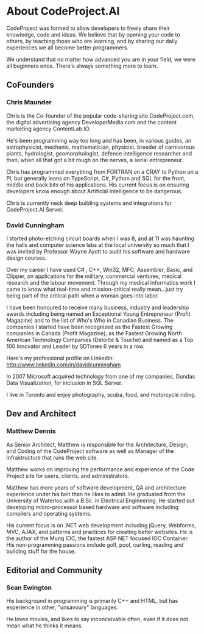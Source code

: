 # About CodeProject.AI

CodeProject was formed to allow developers to freely share their knowledge, code and ideas. We believe that by opening your code to others, by teaching those who are learning, and by sharing our daily experiences we all become better programmers.

We understand that no matter how advanced you are in your field, we were all beginners once. There's always something more to learn.

## CoFounders

### Chris Maunder

Chris is the Co-founder of the popular code-sharing site CodeProject.com, the digital advertising agency DeveloperMedia.com and the content marketing agency ContentLab.IO.

He's been programming way too long and has been, in various guides, an astrophysicist, mechanic, mathematician, physicist, breeder of carnivorous plants, hydrologist, geomorphologist, defence intelligence researcher and then, when all that got a bit rough on the nerves, a serial entrepreneur.

Chris has programmed everything from FORTRAN on a CRAY to Python on a Pi, but generally leans on TypeScript, C#, Python and SQL for the front, middle and back bits of his applications. His current focus is on ensuring developers know enough about Artificial Intelligence to be dangerous.

Chris is currently neck deep building systems and integrations for CodeProject.AI
Server.

### David Cunningham

I started photo-etching circuit boards when I was 8, and at 11 was haunting the halls and computer science labs at the local university so much that I was invited by Professor Wayne Ayott to audit his software and hardware design courses.

Over my career I have used C# , C++, Win32, MFC, Assembler, Basic, and Clipper, on applications for the military, commercial ventures, medical research and the labour movement. Through my medical informatics work I came to know what real-time and mission-critical really mean...just try being part of the critical path when a woman goes into labor.

I have been honoured to receive many business, industry and leadership awards including being named an Exceptional Young Entrepreneur (Profit Magazine) and to the list of Who's Who in Canadian Business. The companies I started have been recognized as the Fastest Growing companies in Canada (Profit Magazine), as the Fastest Growing North American Technology Companies (Deloitte & Touche) and named as a Top 100 Innovator and Leader by SDTimes 6 years in a row.

Here's my professional profile on LinkedIn: http://www.linkedin.com/in/davidcunningham

In 2007 Microsoft acquired technology from one of my companies, Dundas Data Visualization, for inclusion in SQL Server.

I live in Toronto and enjoy photography, scuba, food, and motorcycle riding.

## Dev and Architect

### Matthew Dennis

As Senior Architect, Matthew is responsible for the Architecture, Design, and Coding of the CodeProject software as well as Manager of the Infrastructure that runs the web site.

Matthew works on improving the performance and experience of the Code Project site for users, clients, and administrators.

Matthew has more years of software development, QA and architecture experience under his belt than he likes to admit. He graduated from the University of Waterloo with a B.Sc. in Electrical Engineering. He started out developing micro-processor based hardware and software including compilers and operating systems.

His current focus is on .NET web development including jQuery, Webforms, MVC, AJAX, and patterns and practices for creating better websites.
He is the author of the Munq IOC, the fastest ASP.NET focused IOC Container.
His non-programming passions include golf, pool, curling, reading and building stuff for the house.

## Editorial and Community

### Sean Ewington

His background in programming is primarily C++ and HTML, but has experience in other, "unsavoury" languages.

He loves movies, and likes to say inconceivable often, even if it does not mean what he thinks it means.